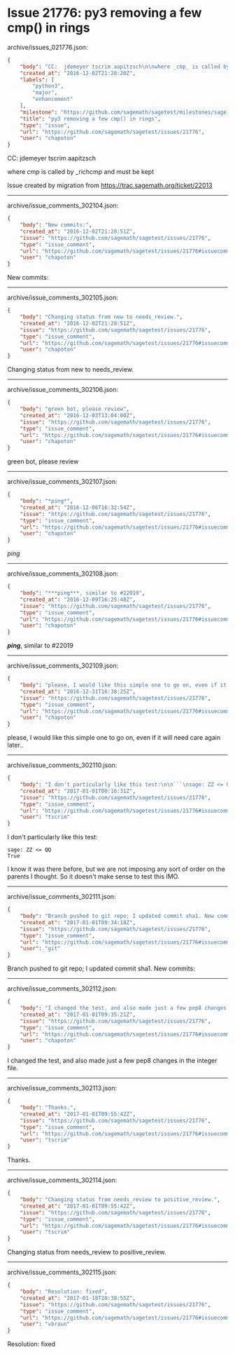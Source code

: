 # Issue 21776: py3 removing a few cmp() in rings

archive/issues_021776.json:
```json
{
    "body": "CC:  jdemeyer tscrim aapitzsch\n\nwhere _cmp_ is called by _richcmp and must be kept\n\n\n\nIssue created by migration from https://trac.sagemath.org/ticket/22013\n\n",
    "created_at": "2016-12-02T21:28:20Z",
    "labels": [
        "python3",
        "major",
        "enhancement"
    ],
    "milestone": "https://github.com/sagemath/sagetest/milestones/sage-7.6",
    "title": "py3 removing a few cmp() in rings",
    "type": "issue",
    "url": "https://github.com/sagemath/sagetest/issues/21776",
    "user": "chapoton"
}
```
CC:  jdemeyer tscrim aapitzsch

where _cmp_ is called by _richcmp and must be kept



Issue created by migration from https://trac.sagemath.org/ticket/22013





---

archive/issue_comments_302104.json:
```json
{
    "body": "New commits:",
    "created_at": "2016-12-02T21:28:51Z",
    "issue": "https://github.com/sagemath/sagetest/issues/21776",
    "type": "issue_comment",
    "url": "https://github.com/sagemath/sagetest/issues/21776#issuecomment-302104",
    "user": "chapoton"
}
```

New commits:



---

archive/issue_comments_302105.json:
```json
{
    "body": "Changing status from new to needs_review.",
    "created_at": "2016-12-02T21:28:51Z",
    "issue": "https://github.com/sagemath/sagetest/issues/21776",
    "type": "issue_comment",
    "url": "https://github.com/sagemath/sagetest/issues/21776#issuecomment-302105",
    "user": "chapoton"
}
```

Changing status from new to needs_review.



---

archive/issue_comments_302106.json:
```json
{
    "body": "green bot, please review",
    "created_at": "2016-12-03T13:04:00Z",
    "issue": "https://github.com/sagemath/sagetest/issues/21776",
    "type": "issue_comment",
    "url": "https://github.com/sagemath/sagetest/issues/21776#issuecomment-302106",
    "user": "chapoton"
}
```

green bot, please review



---

archive/issue_comments_302107.json:
```json
{
    "body": "*ping*",
    "created_at": "2016-12-06T16:32:54Z",
    "issue": "https://github.com/sagemath/sagetest/issues/21776",
    "type": "issue_comment",
    "url": "https://github.com/sagemath/sagetest/issues/21776#issuecomment-302107",
    "user": "chapoton"
}
```

*ping*



---

archive/issue_comments_302108.json:
```json
{
    "body": "***ping***, similar to #22019",
    "created_at": "2016-12-09T16:25:48Z",
    "issue": "https://github.com/sagemath/sagetest/issues/21776",
    "type": "issue_comment",
    "url": "https://github.com/sagemath/sagetest/issues/21776#issuecomment-302108",
    "user": "chapoton"
}
```

***ping***, similar to #22019



---

archive/issue_comments_302109.json:
```json
{
    "body": "please, I would like this simple one to go on, even if it will need care again later..",
    "created_at": "2016-12-31T16:38:25Z",
    "issue": "https://github.com/sagemath/sagetest/issues/21776",
    "type": "issue_comment",
    "url": "https://github.com/sagemath/sagetest/issues/21776#issuecomment-302109",
    "user": "chapoton"
}
```

please, I would like this simple one to go on, even if it will need care again later..



---

archive/issue_comments_302110.json:
```json
{
    "body": "I don't particularly like this test:\n\n```\nsage: ZZ <= QQ\nTrue\n```\n\nI know it was there before, but we are not imposing any sort of order on the parents I thought. So it doesn't make sense to test this IMO.",
    "created_at": "2017-01-01T00:16:31Z",
    "issue": "https://github.com/sagemath/sagetest/issues/21776",
    "type": "issue_comment",
    "url": "https://github.com/sagemath/sagetest/issues/21776#issuecomment-302110",
    "user": "tscrim"
}
```

I don't particularly like this test:

```
sage: ZZ <= QQ
True
```

I know it was there before, but we are not imposing any sort of order on the parents I thought. So it doesn't make sense to test this IMO.



---

archive/issue_comments_302111.json:
```json
{
    "body": "Branch pushed to git repo; I updated commit sha1. New commits:",
    "created_at": "2017-01-01T09:34:18Z",
    "issue": "https://github.com/sagemath/sagetest/issues/21776",
    "type": "issue_comment",
    "url": "https://github.com/sagemath/sagetest/issues/21776#issuecomment-302111",
    "user": "git"
}
```

Branch pushed to git repo; I updated commit sha1. New commits:



---

archive/issue_comments_302112.json:
```json
{
    "body": "I changed the test, and also made just a few pep8 changes in the integer file.",
    "created_at": "2017-01-01T09:35:21Z",
    "issue": "https://github.com/sagemath/sagetest/issues/21776",
    "type": "issue_comment",
    "url": "https://github.com/sagemath/sagetest/issues/21776#issuecomment-302112",
    "user": "chapoton"
}
```

I changed the test, and also made just a few pep8 changes in the integer file.



---

archive/issue_comments_302113.json:
```json
{
    "body": "Thanks.",
    "created_at": "2017-01-01T09:55:42Z",
    "issue": "https://github.com/sagemath/sagetest/issues/21776",
    "type": "issue_comment",
    "url": "https://github.com/sagemath/sagetest/issues/21776#issuecomment-302113",
    "user": "tscrim"
}
```

Thanks.



---

archive/issue_comments_302114.json:
```json
{
    "body": "Changing status from needs_review to positive_review.",
    "created_at": "2017-01-01T09:55:42Z",
    "issue": "https://github.com/sagemath/sagetest/issues/21776",
    "type": "issue_comment",
    "url": "https://github.com/sagemath/sagetest/issues/21776#issuecomment-302114",
    "user": "tscrim"
}
```

Changing status from needs_review to positive_review.



---

archive/issue_comments_302115.json:
```json
{
    "body": "Resolution: fixed",
    "created_at": "2017-01-18T20:38:55Z",
    "issue": "https://github.com/sagemath/sagetest/issues/21776",
    "type": "issue_comment",
    "url": "https://github.com/sagemath/sagetest/issues/21776#issuecomment-302115",
    "user": "vbraun"
}
```

Resolution: fixed

